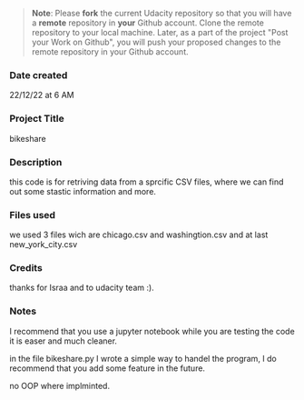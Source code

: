 >**Note**: Please **fork** the current Udacity repository so that you will have a **remote** repository in **your** Github account. Clone the remote repository to your local machine. Later, as a part of the project "Post your Work on Github", you will push your proposed changes to the remote repository in your Github account.

### Date created
22/12/22 at 6 AM

### Project Title
bikeshare

### Description
this code is for retriving data from a sprcific CSV files,
where we can find out some stastic information and more.

### Files used
we used 3 files wich are chicago.csv and
washingtion.csv and at last new_york_city.csv

### Credits
thanks for Israa and to udacity team :).

### Notes
I recommend that you use a jupyter notebook while you are testing the code
it is easer and much cleaner.

in the file bikeshare.py I wrote a simple way to handel the program, 
I do recommend that you add some feature in the future.

no OOP where implminted.
